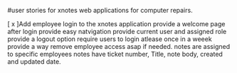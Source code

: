 #user stories for xnotes web applications for computer repairs.

[ x ]Add employee login to the xnotes application
    provide a welcome page after login
    provide easy natvigation
    provide current user and assigned role
    provide a logout option
    require users to login atlease once in a weeek
    provide a way remove employee access asap if needed.
    notes are assigned to specific employees
    notes have ticket number, Title, note body, created and updated date.

    



    